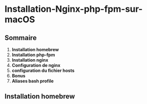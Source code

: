 # Installation-Nginx-php-fpm-sur-macOS

## Sommaire
1. **Installation homebrew**
2. **Installation php-fpm**
3. **Installation nginx**
  1. **Configuration de nginx**
4. **configuration du fichier hosts**
5. **Bonus**
  1. **Aliases bash profile**

## Installation homebrew
